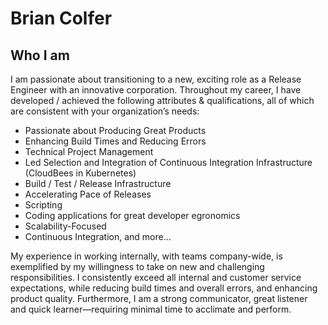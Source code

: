 # Brian Colfer

## Who I am
I am passionate about transitioning to a new, exciting role as a Release Engineer with an innovative corporation.
Throughout my career, I have developed / achieved the following attributes & qualifications,
all of which are consistent with your organization’s needs:

* Passionate about Producing Great Products
* Enhancing Build Times and Reducing Errors
* Technical Project Management
* Led Selection and Integration of Continuous Integration Infrastructure (CloudBees in Kubernetes)
* Build / Test / Release Infrastructure
* Accelerating Pace of Releases
* Scripting
* Coding applications for great developer egronomics
* Scalability-Focused
* Continuous Integration, and more… 

My experience in working internally, with teams company-wide, is exemplified by my willingness to take on new and challenging responsibilities.
I consistently exceed all internal and customer service expectations, while reducing build times and overall errors, and enhancing product quality.
Furthermore, I am a strong communicator, great listener and quick learner—requiring minimal time to acclimate and perform.



